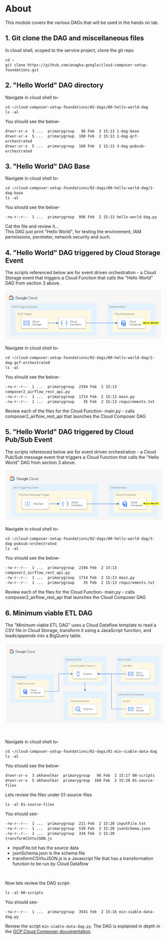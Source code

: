 # About

This module covers the various DAGs that will be used in the hands on lab.

## 1. Git clone the DAG and miscellaneous files

In cloud shell, scoped to the service project, clone the git repo

```
cd ~
git clone https://github.com/anagha-google/cloud-composer-setup-foundations.git
```

## 2. "Hello World" DAG directory

Navigate in cloud shell to-
```
cd ~/cloud-composer-setup-foundations/02-dags/00-hello-world-dag
ls -al
```

You should see the below-
```
drwxr-xr-x  3 ...  primarygroup   96 Feb  2 15:13 1-dag-base
drwxr-xr-x  5 ...  primarygroup  160 Feb  2 15:13 2-dag-gcf-orchestrated
drwxr-xr-x  5 ...  primarygroup  160 Feb  2 15:13 3-dag-pubsub-orchestrated
```


## 3. "Hello World" DAG Base

Navigate in cloud shell to-
```
cd ~/cloud-composer-setup-foundations/02-dags/00-hello-world-dag/1-dag-base
ls -al
```

You should see the below-
```
-rw-r--r--  1 ...  primarygroup  996 Feb  2 15:13 hello-world-dag.py
```

Cat the file and review it...<br>
This DAG just print "Hello World", for testing the environment, IAM permissions, permieter, network security and such.<br>

## 4. "Hello World" DAG triggered by Cloud Storage Event

The scripts referenced below are for event driven orchestration - a Cloud Storage event that triggers a Cloud Function that calls the "Hello World" DAG from section 3 above.<br>

![hwd-edo-gcs](../00-images/hwd-edo-gcs.png)

Navigate in cloud shell to-
```
cd ~/cloud-composer-setup-foundations/02-dags/00-hello-world-dag/2-dag-gcf-orchestrated
ls -al
```

You should see the below-
```
-rw-r--r--  1 ...  primarygroup  2194 Feb  2 15:13 composer2_airflow_rest_api.py
-rw-r--r--  1 ...  primarygroup  1714 Feb  2 15:13 main.py
-rw-r--r--  1 ...  primarygroup    35 Feb  2 15:13 requirements.txt
```

Review each of the files for the Cloud Function-
main.py - calls composer2_airflow_rest_api that launches the Cloud Composer DAG

## 5. "Hello World" DAG triggered by Cloud Pub/Sub Event

The scripts referenced below are for event driven orchestration - a Cloud Pub/Sub message event that triggers a Cloud Function that calls the "Hello World" DAG from section 3 above.<br>

![hwd-edo-pubsub](../00-images/hwd-edo-pubsub.png)


Navigate in cloud shell to-
```
cd ~/cloud-composer-setup-foundations/02-dags/00-hello-world-dag/3-dag-pubsub-orchestrated
ls -al
```

You should see the below-
```
-rw-r--r--  1 ...  primarygroup  2194 Feb  2 15:13 composer2_airflow_rest_api.py
-rw-r--r--  1 ...  primarygroup  1714 Feb  2 15:13 main.py
-rw-r--r--  1 ...  primarygroup    35 Feb  2 15:13 requirements.txt
```

Review each of the files for the Cloud Function-
main.py - calls composer2_airflow_rest_api that launches the Cloud Composer DAG

## 6. Minimum viable ETL DAG

The "Minimum viable ETL DAG" uses a Cloud Dataflow template to read a CSV file in Cloud Storage, transform it using a JavaScript function, and loads/appends into a BigQuery table.

![mvdd](../00-images/mvdd.png)

<br><br>
Navigate in cloud shell to-
```
cd ~/cloud-composer-setup-foundations/02-dags/01-min-viable-data-dag
ls -al
```

You should see the below-
```
drwxr-xr-x  3 akhanolkar  primarygroup   96 Feb  2 15:17 00-scripts
drwxr-xr-x  5 akhanolkar  primarygroup  160 Feb  2 15:20 01-source-files
```

Lets review the files under 01-source-files
```
ls -al 01-source-files
```

You should see-
```
-rw-r--r--  1 ...  primarygroup  211 Feb  2 15:20 inputFile.txt
-rw-r--r--  1 ...  primarygroup  539 Feb  2 15:20 jsonSchema.json
-rw-r--r--  1 ...  primarygroup  334 Feb  2 15:20 transformCSVtoJSON.js
```
- inputFile.txt has the source data
- jsonSchema.json is the schema file
- transformCSVtoJSON.js is a Javascript file that has a transformation function to be run by Cloud Dataflow
<br>

Now lets review the DAG script-
```
ls -al 00-scripts
```

You should see-
```
-rw-r--r--  1 ...  primarygroup  3541 Feb  2 15:16 min-viable-data-dag.py
```

Review the script ```min-viable-data-dag.py```. The DAG is explained in depth in the [GCP Cloud Composer documentation](https://cloud.google.com/composer/docs/how-to/using/using-dataflow-template-operator).

